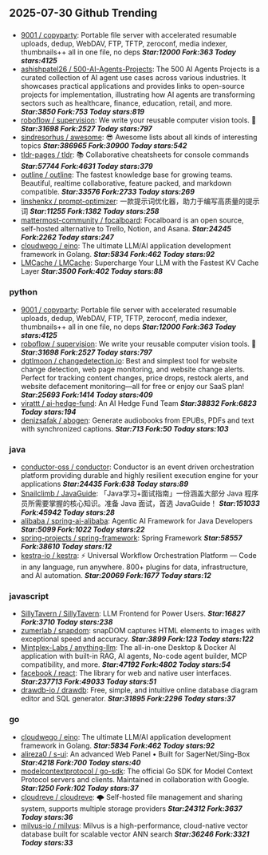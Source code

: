 ## 2025-07-30 Github Trending

### 
* [9001 / copyparty](https://github.com/9001/copyparty): Portable file server with accelerated resumable uploads, dedup, WebDAV, FTP, TFTP, zeroconf, media indexer, thumbnails++ all in one file, no deps ***Star:12000 Fork:363 Today stars:4125***
* [ashishpatel26 / 500-AI-Agents-Projects](https://github.com/ashishpatel26/500-AI-Agents-Projects): The 500 AI Agents Projects is a curated collection of AI agent use cases across various industries. It showcases practical applications and provides links to open-source projects for implementation, illustrating how AI agents are transforming sectors such as healthcare, finance, education, retail, and more. ***Star:3850 Fork:753 Today stars:819***
* [roboflow / supervision](https://github.com/roboflow/supervision): We write your reusable computer vision tools. 💜 ***Star:31698 Fork:2527 Today stars:797***
* [sindresorhus / awesome](https://github.com/sindresorhus/awesome): 😎 Awesome lists about all kinds of interesting topics ***Star:386965 Fork:30900 Today stars:542***
* [tldr-pages / tldr](https://github.com/tldr-pages/tldr): 📚 Collaborative cheatsheets for console commands ***Star:57744 Fork:4631 Today stars:379***
* [outline / outline](https://github.com/outline/outline): The fastest knowledge base for growing teams. Beautiful, realtime collaborative, feature packed, and markdown compatible. ***Star:33576 Fork:2733 Today stars:269***
* [linshenkx / prompt-optimizer](https://github.com/linshenkx/prompt-optimizer): 一款提示词优化器，助力于编写高质量的提示词 ***Star:11255 Fork:1382 Today stars:258***
* [mattermost-community / focalboard](https://github.com/mattermost-community/focalboard): Focalboard is an open source, self-hosted alternative to Trello, Notion, and Asana. ***Star:24245 Fork:2262 Today stars:247***
* [cloudwego / eino](https://github.com/cloudwego/eino): The ultimate LLM/AI application development framework in Golang. ***Star:5834 Fork:462 Today stars:92***
* [LMCache / LMCache](https://github.com/LMCache/LMCache): Supercharge Your LLM with the Fastest KV Cache Layer ***Star:3500 Fork:402 Today stars:88***

### python
* [9001 / copyparty](https://github.com/9001/copyparty): Portable file server with accelerated resumable uploads, dedup, WebDAV, FTP, TFTP, zeroconf, media indexer, thumbnails++ all in one file, no deps ***Star:12000 Fork:363 Today stars:4125***
* [roboflow / supervision](https://github.com/roboflow/supervision): We write your reusable computer vision tools. 💜 ***Star:31698 Fork:2527 Today stars:797***
* [dgtlmoon / changedetection.io](https://github.com/dgtlmoon/changedetection.io): Best and simplest tool for website change detection, web page monitoring, and website change alerts. Perfect for tracking content changes, price drops, restock alerts, and website defacement monitoring—all for free or enjoy our SaaS plan! ***Star:25693 Fork:1414 Today stars:409***
* [virattt / ai-hedge-fund](https://github.com/virattt/ai-hedge-fund): An AI Hedge Fund Team ***Star:38832 Fork:6823 Today stars:194***
* [denizsafak / abogen](https://github.com/denizsafak/abogen): Generate audiobooks from EPUBs, PDFs and text with synchronized captions. ***Star:713 Fork:50 Today stars:103***

### java
* [conductor-oss / conductor](https://github.com/conductor-oss/conductor): Conductor is an event driven orchestration platform providing durable and highly resilient execution engine for your applications ***Star:24435 Fork:638 Today stars:89***
* [Snailclimb / JavaGuide](https://github.com/Snailclimb/JavaGuide): 「Java学习+面试指南」一份涵盖大部分 Java 程序员所需要掌握的核心知识。准备 Java 面试，首选 JavaGuide！ ***Star:151033 Fork:45942 Today stars:28***
* [alibaba / spring-ai-alibaba](https://github.com/alibaba/spring-ai-alibaba): Agentic AI Framework for Java Developers ***Star:5099 Fork:1022 Today stars:22***
* [spring-projects / spring-framework](https://github.com/spring-projects/spring-framework): Spring Framework ***Star:58557 Fork:38610 Today stars:12***
* [kestra-io / kestra](https://github.com/kestra-io/kestra): ⚡ Universal Workflow Orchestration Platform — Code in any language, run anywhere. 800+ plugins for data, infrastructure, and AI automation. ***Star:20069 Fork:1677 Today stars:12***

### javascript
* [SillyTavern / SillyTavern](https://github.com/SillyTavern/SillyTavern): LLM Frontend for Power Users. ***Star:16827 Fork:3710 Today stars:238***
* [zumerlab / snapdom](https://github.com/zumerlab/snapdom): snapDOM captures HTML elements to images with exceptional speed and accuracy. ***Star:3899 Fork:123 Today stars:122***
* [Mintplex-Labs / anything-llm](https://github.com/Mintplex-Labs/anything-llm): The all-in-one Desktop & Docker AI application with built-in RAG, AI agents, No-code agent builder, MCP compatibility, and more. ***Star:47192 Fork:4802 Today stars:54***
* [facebook / react](https://github.com/facebook/react): The library for web and native user interfaces. ***Star:237713 Fork:49033 Today stars:51***
* [drawdb-io / drawdb](https://github.com/drawdb-io/drawdb): Free, simple, and intuitive online database diagram editor and SQL generator. ***Star:31895 Fork:2296 Today stars:37***

### go
* [cloudwego / eino](https://github.com/cloudwego/eino): The ultimate LLM/AI application development framework in Golang. ***Star:5834 Fork:462 Today stars:92***
* [alireza0 / s-ui](https://github.com/alireza0/s-ui): An advanced Web Panel • Built for SagerNet/Sing-Box ***Star:4218 Fork:700 Today stars:40***
* [modelcontextprotocol / go-sdk](https://github.com/modelcontextprotocol/go-sdk): The official Go SDK for Model Context Protocol servers and clients. Maintained in collaboration with Google. ***Star:1250 Fork:102 Today stars:37***
* [cloudreve / cloudreve](https://github.com/cloudreve/cloudreve): 🌩 Self-hosted file management and sharing system, supports multiple storage providers ***Star:24312 Fork:3637 Today stars:36***
* [milvus-io / milvus](https://github.com/milvus-io/milvus): Milvus is a high-performance, cloud-native vector database built for scalable vector ANN search ***Star:36246 Fork:3321 Today stars:33***

